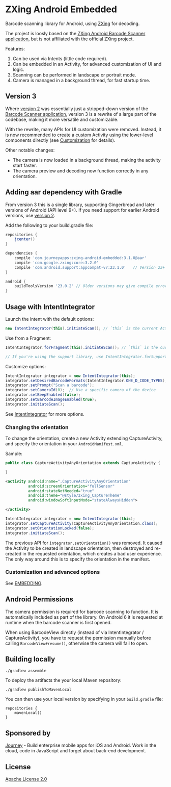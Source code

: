 # ZXing Android Embedded

Barcode scanning library for Android, using [ZXing][2] for decoding.

The project is loosly based on the [ZXing Android Barcode Scanner application][2], but is not affiliated with the official ZXing project.

Features:

1. Can be used via Intents (little code required).
2. Can be embedded in an Activity, for advanced customization of UI and logic.
3. Scanning can be performed in landscape or portrait mode.
4. Camera is managed in a background thread, for fast startup time.

## Version 3

Where [version 2][4] was essentially just a stripped-down version of the [Barcode Scanner application][2],
version 3 is a rewrite of a large part of the codebase, making it more versatile and customizable.

With the rewrite, many APIs for UI customization were removed. Instead, it is now recommended
to create a custom Activity using the lower-level components directly
(see [Customization](#customization) for details).

Other notable changes:
* The camera is now loaded in a background thread, making the activity start faster.
* The camera preview and decoding now function correctly in any orientation.

## Adding aar dependency with Gradle

From version 3 this is a single library, supporting Gingerbread and later versions of Android
(API level 9+). If you need support for earlier Android versions, use [version 2][4].

Add the following to your build.gradle file:

```groovy
repositories {
    jcenter()
}

dependencies {
    compile 'com.journeyapps:zxing-android-embedded:3.1.0@aar'
    compile 'com.google.zxing:core:3.2.0'
    compile 'com.android.support:appcompat-v7:23.1.0'   // Version 23+ is required
}

android {
    buildToolsVersion '23.0.2' // Older versions may give compile errors
}

```

## Usage with IntentIntegrator

Launch the intent with the default options:
```java
new IntentIntegrator(this).initiateScan(); // `this` is the current Activity
```

Use from a Fragment:
```java
IntentIntegrator.forFragment(this).initiateScan(); // `this` is the current Fragment

// If you're using the support library, use IntentIntegrator.forSupportFragment(this) instead.
```

Customize options:
```java
IntentIntegrator integrator = new IntentIntegrator(this);
integrator.setDesiredBarcodeFormats(IntentIntegrator.ONE_D_CODE_TYPES);
integrator.setPrompt("Scan a barcode");
integrator.setCameraId(0);  // Use a specific camera of the device
integrator.setBeepEnabled(false);
integrator.setBarcodeImageEnabled(true);
integrator.initiateScan();
```

See [IntentIntegrator][5] for more options.

### Changing the orientation

To change the orientation, create a new Activity extending CaptureActivity, and specify the
orientation in your `AndroidManifest.xml`.

Sample:

```java
public class CaptureActivityAnyOrientation extends CaptureActivity {

}
```

```xml
<activity android:name=".CaptureActivityAnyOrientation"
          android:screenOrientation="fullSensor"
          android:stateNotNeeded="true"
          android:theme="@style/zxing_CaptureTheme"
          android:windowSoftInputMode="stateAlwaysHidden">

</activity>
```

```java
IntentIntegrator integrator = new IntentIntegrator(this);
integrator.setCaptureActivity(CaptureActivityAnyOrientation.class);
integrator.setOrientationLocked(false);
integrator.initiateScan();
```

The previous API for `integrator.setOrientation()` was removed. It caused the Activity to be created
in landscape orientation, then destroyed and re-created in the requested orientation, which creates
a bad user experience. The only way around this is to specify the orientation in the manifest.

### Customization and advanced options

See [EMBEDDING](EMBEDDING.md).


## Android Permissions

The camera permission is required for barcode scanning to function. It is automatically included as
part of the library. On Android 6 it is requested at runtime when the barcode scanner is first opened.

When using BarcodeView directly (instead of via IntentIntegrator / CaptureActivity), you have to
request the permission manually before calling `BarcodeView#resume()`, otherwise the camera will
fail to open.

## Building locally

    ./gradlew assemble

To deploy the artifacts the your local Maven repository:

    ./gradlew publishToMavenLocal

You can then use your local version by specifying in your `build.gradle` file:

    repositories {
        mavenLocal()
    }

## Sponsored by

[Journey][1] - Build enterprise mobile apps for iOS and Android. Work in the cloud, code in JavaScript and forget about back-end development.


## License

[Apache License 2.0][7]


[1]: http://journeyapps.com
[2]: https://github.com/zxing/zxing/
[3]: https://github.com/zxing/zxing/wiki/Scanning-Via-Intent
[4]: https://github.com/journeyapps/zxing-android-embedded/blob/2.x/README.md
[5]: zxing-android-embedded/src/com/google/zxing/integration/android/IntentIntegrator.java
[7]: http://www.apache.org/licenses/LICENSE-2.0

